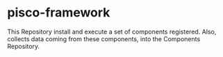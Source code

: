 # pisco-framework
This Repository install and execute a set of components registered. Also, collects data coming from these components, into the Components Repository.
